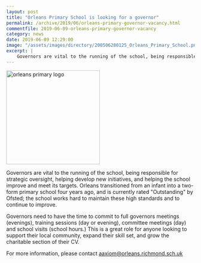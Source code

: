 ```yaml
---
layout: post
title: "Orleans Primary School is looking for a governor"
permalink: /archive/2019/06/orleans-primary-governor-vacancy.html
commentfile: 2019-06-09-orleans-primary-governor-vacancy
category: news
date: 2019-06-09 12:29:00
image: "/assets/images/directory/200506280125_Orleans_Primary_School.png"
excerpt: |
    Governors are vital to the running of the school, being responsible for strategic oversight, helping develop new initiatives, and helping the school improve and meet its targets.
---
```

<img src="/assets/images/directory/200506280125_Orleans_Primary_School.png" width="250" class="photo right" alt="orleans primary logo">

Governors are vital to the running of the school, being responsible for strategic oversight, helping develop new initiatives, and helping the school improve and meet its targets. Orleans transitioned from an infant into a two-form primary school four years ago, and is currently rated "Outstanding" by Ofsted; the school works hard to maintain these high standards and to continue to improve.

Governors need to have the time to commit to full governors meetings (evenings), training sessions (day or evening), committee meetings (day) and school visits (school hours.) This is a great role for anyone looking to support their local community, expand their skill set, and grow the charitable section of their CV.

For more information, please contact  [aaxiom@orleans.richmond.sch.uk](mailto:aaxiom@orleans.richmond.sch.uk)
